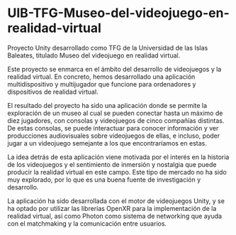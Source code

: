 # UIB-TFG-Museo-del-videojuego-en-realidad-virtual
Proyecto Unity desarrollado como TFG de la Universidad de las Islas Baleates, titulado Museo del videojuego en realidad virtual.

Este proyecto se enmarca en el ámbito del desarrollo de videojuegos y la realidad virtual. En concreto, hemos desarrollado una aplicación multidispositivo y multijugador que funcione para ordenadores y dispositivos de realidad virtual.

El resultado del proyecto ha sido una aplicación donde se permite la exploración de un museo al cual se pueden conectar hasta un máximo de diez jugadores, con consolas y videojuegos de cinco compañías distintas. De estas consolas, se puede interactuar para conocer información y ver producciones audiovisuales sobre videojuegos de ellas, e incluso, poder jugar a un videojuego semejante a los que encontraríamos en estas.

La idea detrás de esta aplicación viene motivada por el interés en la historia de los videojuegos y el sentimiento de inmersión y nostalgia que puede producir la realidad virtual en este campo. Este tipo de mercado no ha sido muy explorado, por lo que es una buena fuente de investigación y desarrollo.

La aplicación ha sido desarrollada con el motor de videojuegos Unity, y se ha optado por utilizar las librerías OpenXR para la implementación de la realidad virtual, así como Photon como sistema de networking que ayuda con el matchmaking y la comunicación entre usuarios.
